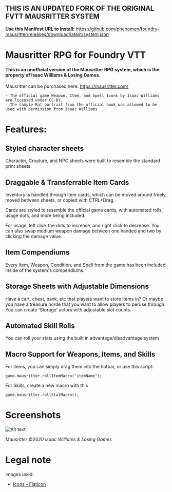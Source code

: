 ## THIS IS AN UPDATED FORK OF THE ORIGINAL FVTT MAUSRITTER SYSTEM

**Use this Manifest URL to install:** https://github.com/phenomen/foundry-mausritter/releases/download/latest/system.json

# Mausritter RPG for Foundry VTT
#### This is an unofficial version of the Mausritter RPG system, which is the property of Isaac Williams & Losing Games.
Mausritter can be purchased here: https://mausritter.com/
```
- The official game Weapon, Item, and Spell Icons by Isaac Williams are licensed under CC-BY.
- The sample Rat portrait from the official book was allowed to be used with permission from Isaac Williams
```
# Features:
## Styled character sheets
Character, Creature, and NPC sheets were built to resemble the standard print sheets.


## Draggable & Transferrable Item Cards
Inventory is handled through item cards, which can be moved around freely, moved between sheets, or copied with CTRL+Drag.

Cards are styled to resemble the official game cards, with automated rolls, usage dots, and more being included.

For usage, left click the dots to increase, and right click to decrease. You can also swap medium weapon damage between one handed and two by clicking the damage value.

## Item Compendiums
Every Item, Weapon, Condition, and Spell from the game has been included inside of the system's compendiums.

## Storage Sheets with Adjustable Dimensions
Have a cart, chest, bank, etc that players want to store items in? Or maybe you have a treasure horde that you want to allow players to peruse through. You can create 'Storage' actors with adjustable slot counts.

## Automated Skill Rolls
You can roll your stats using the built in advantage/disadvantage system

## Macro Support for Weapons, Items, and Skills
For items, you can simply drag them into the hotbar, or use this script:

```
game.mausritter.rollItemMacro("itemName");
```
For Skills, create a new macro with this
```
game.mausritter.rollStatMacro();
```

# Screenshots
![Alt text](https://i.imgur.com/4PYBj8X.jpg "Game Example")

_Mausritter ©2020 Isaac Williams & Losing Games_

# Legal note
Images used:
- [Icons - Flaticon](https://www.flaticon.com)
